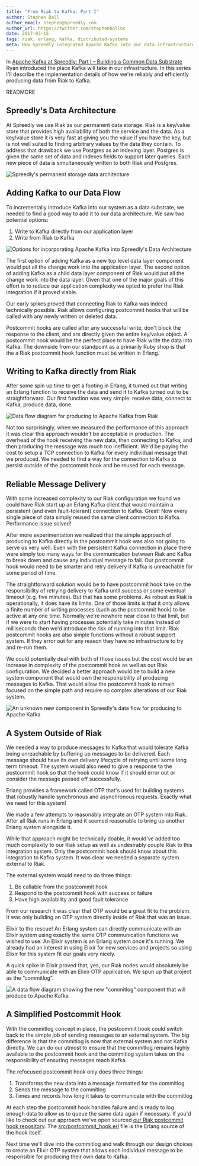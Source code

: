 ```yaml
---
title: "From Riak to Kafka: Part I"
author: Stephen Ball
author_email: stephen@spreedly.com
author_url: https://twitter.com/stephenballnc
date: 2017-03-15
tags: riak, erlang, kafka, distributed-systems
meta: How Spreedly integrated Apache Kafka into our data infrastructure. This post focuses on how we engineered data to be automatically sent from our Riak Database.
---
```


In [Apache Kafka at Spreedly: Part I – Building a Common Data Substrate](/blog/apache-kafka-spreedly-part1-building-common-data-substrate.html) Ryan introduced the place Kafka will take in our infrastructure. In this series I'll describe the implementation details of how we're reliably and efficiently producing data from Riak to Kafka.

READMORE

## Spreedly's Data Architecture

At Spreedly we use Riak as our permanent data storage. Riak is a key/value store that provides high availability of both the service and the data. As a key/value store it is very fast at giving you the value if you have the key, but is not well suited to finding arbitrary values by the data they contain. To address that drawback we use Postgres as an indexing layer. Postgres is given the same set of data and indexes fields to support later queries. Each new piece of data is simultaneously written to both Riak and Postgres.

![Spreedly's permanent storage data architecture](/images/from-riak-to-kafka-part-1/architecture.png)

## Adding Kafka to our Data Flow

To incrementally introduce Kafka into our system as a data substrate, we needed to find a good way to add it to our data architecture. We saw two potential options:

1. Write to Kafka directly from our application layer
2. Write from Riak to Kafka

![Options for incorporating Apache Kafka into Spreedly's Data Architecture](/images/from-riak-to-kafka-part-1/writing-options.png)

The first option of adding Kafka as a new top level data layer component would put all the change work into the application layer. The second option of adding Kafka as a child data layer component of Riak would put all the change work into the data layer. Given that one of the major goals of this effort is to reduce our application complexity we opted to prefer the Riak integration if it proved viable.

Our early spikes proved that connecting Riak to Kafka was indeed technically possible. Riak allows configuring postcommit hooks that will be called with any newly written or deleted data.

Postcommit hooks are called after any successful write, don't block the response to the client, and are directly given the entire key/value object. A postcommit hook would be the perfect place to have Riak write the data into Kafka. The downside from our standpoint as a primarily Ruby shop is that the a Riak postcommit hook function must be written in Erlang.

## Writing to Kafka directly from Riak

After some spin up time to get a footing in Erlang, it turned out that writing an Erlang function to receive the data and send it to Kafka turned out to be straightforward. Our first function was very simple: receive data, connect to Kafka, produce data, done.

![Data flow diagram for producing to Apache Kafka from Riak](/images/from-riak-to-kafka-part-1/riak-to-kafka.png)

Not too surprisingly, when we measured the performance of this approach it was clear this approach wouldn't be acceptable in production. The overhead of the hook receiving the new data, then connecting to Kafka, and then producing the message was much too inefficient. We'd be paying the cost to setup a TCP connection to Kafka for every individual message that we produced. We needed to find a way for the connection to Kafka to persist outside of the postcommit hook and be reused for each message.

## Reliable Message Delivery

With some increased complexity to our Riak configuration we found we could have Riak start up an Erlang Kafka client that would maintain a persistent (and even fault-tolerant) connection to Kafka. Great! Now every single piece of data simply reused the same client connection to Kafka. Performance issue solved!

After more experimentation we realized that the simple approach of producing to Kafka directly in the postcommit hook was also not going to serve us very well. Even with the persistent Kafka connection in place there were simply too many ways for the communication between Riak and Kafka to break down and cause any individual message to fail. Our postcommit hook would need to be smarter and retry delivery if Kafka is unreachable for some period of time.

The straightforward solution would be to have postcommit hook take on the responsibility of retrying delivery to Kafka until success or some eventual timeout (e.g. five minutes). But that has some problems. As robust as Riak is operationally, it does have its limits. One of those limits is that it only allows a finite number of writing processes (such as the postcommit hook) to be active at any one time. Normally we're nowhere near close to that limit, but if we were to start having processes potentially take minutes instead of milliseconds then we'd introduce the risk of running into that limit. Riak postcommit hooks are also simple functions without a robust support system. If they error out for any reason they have no infrastructure to try and re-run them.

We could potentially deal with both of those issues but the cost would be an increase in complexity of the postcommit hook as well as our Riak configuration. We decided a better approach would be to build a new system component that would own the responsibility of producing messages to Kafka. That would allow the postcommit hook to remain focused on the simple path and require no complex alterations of our Riak system.

![An unknown new component in Spreedly's data flow for producing to Apache Kafka](/images/from-riak-to-kafka-part-1/new-system.png)

## A System Outside of Riak

We needed a way to produce messages to Kafka that would tolerate Kafka being unreachable by buffering up messages to be delivered. Each message should have its own delivery lifecycle of retrying until some long term timeout. The system would also need to give a response to the postcommit hook so that the hook could know if it should error out or consider the message passed off successfully.

Erlang provides a framework called OTP that's used for building systems that robustly handle synchronous and asynchronous requests. Exactly what we need for this system!

We made a few attempts to reasonably integrate an OTP system into Riak. After all Riak runs in Erlang and it seemed reasonable to bring up another Erlang system alongside it.

While that approach might be technically doable, it would've added too much complexity to our Riak setup as well as undesirably couple Riak to this integration system. Only the postcommit hook should know about this integration to Kafka system. It was clear we needed a separate system external to Riak.

The external system would need to do three things:

1. Be callable from the postcommit hook
2. Respond to the postcommit hook with success or failure
3. Have high availability and good fault tolerance

From our research it was clear that OTP would be a great fit to the problem. It was only building an OTP system directly inside of Riak that was an issue.

Elixir to the rescue! An Erlang system can directly communicate with an Elixir system using exactly the same OTP communication functions we wished to use. An Elixir system is an Erlang system once it's running. We already had an interest in using Elixir for new services and projects so using Elixir for this system fit our goals very nicely.

A quick spike in Elixir proved that, yes, our Riak nodes would absolutely be able to communicate with an Elixir OTP application. We spun up that project as the “commitlog”.

![A data flow diagram showing the new "commitlog" component that will produce to Apache Kafka](/images/from-riak-to-kafka-part-1/commitlog.png)

## A Simplified Postcommit Hook

With the commitlog concept in place, the postcommit hook could switch back to the simple job of sending messages to an external system. The big difference is that the commitlog is now that external system and not Kafka directly. We can do our utmost to ensure that the commitlog remains highly available to the postcommit hook and the commitlog system takes on the responsibility of ensuring messages reach Kafka.

The refocused postcommit hook only does three things:

1. Transforms the new data into a message formatted for the commitlog
2. Sends the message to the commitlog
3. Times and records how long it takes to communicate with the commitlog

At each step the postcommit hook handles failure and is ready to log enough data to allow us to queue the same data again if necessary. If you'd like to check out our approach we've open sourced [our Riak postcommit hook repository](https://github.com/spreedly/riak-postcommit-hook). The [src/postcommit_hook.erl](https://github.com/spreedly/riak-postcommit-hook/blob/master/src/postcommit_hook.erl) file is the Erlang source of the hook itself.

Next time we'll dive into the commitlog and walk through our design choices to create an Elixir OTP system that allows each individual message to be responsible for producing their own data to Kafka.
